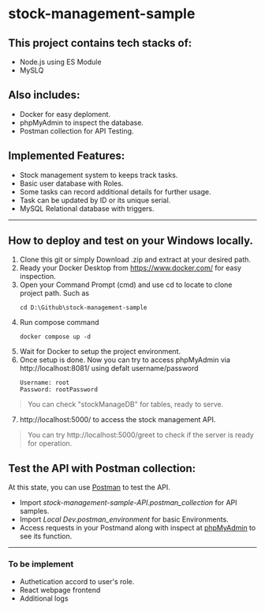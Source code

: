 # stock-management-sample

## This project contains tech stacks of:
- Node.js using ES Module
- MySLQ

## Also includes:
- Docker for easy deploment.
- phpMyAdmin to inspect the database.
- Postman collection for API Testing.

## Implemented Features:
- Stock management system to keeps track tasks.
- Basic user database with Roles.
- Some tasks can record additional details for further usage.
- Task can be updated by ID or its unique serial.
- MySQL Relational database with triggers.

________
## How to deploy and test on your Windows locally.
1. Clone this git or simply Download .zip and extract at your desired path.
2. Ready your Docker Desktop from https://www.docker.com/ for easy inspection.
3. Open your Command Prompt (cmd) and use cd to locate to clone project path. Such as 
	```
	cd D:\Github\stock-management-sample
	```
4. Run compose command
	```
	docker compose up -d
	```
5. Wait for Docker to setup the project environment.
6. Once setup is done. Now you can try to access phpMyAdmin via http://localhost:8081/ using defalt username/password
	```
	Username: root
	Password: rootPassword
	```
> You can check "stockManageDB" for tables, ready to serve.

7. http://localhost:5000/ to access the stock management API.
> You can try http://localhost:5000/greet to check if the server is ready for operation.

## Test the API with Postman collection:
At this state, you can use [Postman](https://www.postman.com/) to test the API.
- Import _stock-management-sample-API.postman_collection_ for API samples.
- Import _Local Dev.postman_environment_ for basic Environments.
- Access requests in your Postmand along with inspect at [phpMyAdmin](http://localhost:8081/) to see its function.

________
### To be implement
- Authetication accord to user's role.
- React webpage frontend
- Additional logs